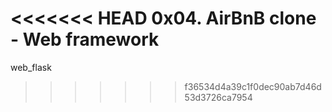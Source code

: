 <<<<<<< HEAD
0x04. AirBnB clone - Web framework
=======
web_flask
>>>>>>> f36534d4a39c1f0dec90ab7d46d53d3726ca7954
